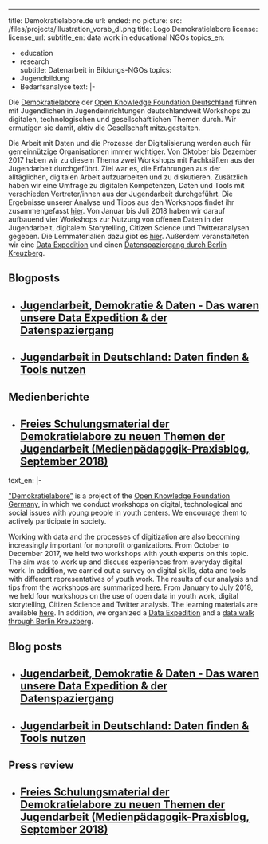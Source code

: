 ---
title: Demokratielabore.de
url: 
ended: no
picture:
  src: /files/projects/illustration_vorab_dl.png
  title: Logo Demokratielabore
  license:
  license_url:
subtitle_en: data work in educational NGOs
topics_en:
  - education
  - research  
subtitle: Datenarbeit in Bildungs-NGOs
topics:
  - Jugendbildung
  - Bedarfsanalyse
text: |- 

   Die [Demokratielabore](https://demokratielabore.de) der [Open Knowledge Foundation Deutschland](https://okfn.de) führen mit Jugendlichen in Jugendeinrichtungen deutschlandweit Workshops zu digitalen, technologischen und gesellschaftlichen Themen durch. Wir ermutigen sie damit, aktiv die Gesellschaft mitzugestalten. 
   
   Die Arbeit mit Daten und die Prozesse der Digitalisierung werden auch für gemeinnützige Organisationen immer wichtiger. Von Oktober bis Dezember 2017 haben wir zu diesem Thema zwei Workshops mit Fachkräften aus der Jugendarbeit durchgeführt. Ziel war es, die Erfahrungen aus der alltäglichen, digitalen Arbeit aufzuarbeiten und zu diskutieren. Zusätzlich haben wir eine Umfrage zu digitalen Kompetenzen, Daten und Tools mit verschieden Vertreter/innen aus der Jugendarbeit durchgeführt. Die Ergebnisse unserer Analyse und Tipps aus den Workshops findet ihr zusammengefasst [hier](https://bedarfsanalyse.demokratielabore.de). Von Januar bis Juli 2018 haben wir darauf aufbauend vier Workshops zur Nutzung von offenen Daten in der Jugendarbeit, digitalem Storytelling, Citizen Science und Twitteranalysen gegeben. Die Lernmaterialien dazu gibt es [hier](https://demokratielabore.de/publikationen). Außerdem veranstalteten wir eine [Data Expedition](https://dataexpedition.demokratielabore.de) und einen [Datenspaziergang durch Berlin Kreuzberg](https://spaziergang.demokratielabore.de).

## Blogposts

* ## [Jugendarbeit, Demokratie & Daten - Das waren unsere Data Expedition & der Datenspaziergang](https://datenschule.de/blog/2018/07/DS-data-expedition-datenspaziergang/)

* ## [Jugendarbeit in Deutschland: Daten finden & Tools nutzen](https://datenschule.de/blog/2018/01/DS-jugendarbeit-daten-tools/)

## Medienberichte

* ## [Freies Schulungsmaterial der Demokratielabore zu neuen Themen der Jugendarbeit (Medienpädagogik-Praxisblog, September 2018)](https://www.medienpaedagogik-praxis.de/2018/09/06/freies-schulungsmaterial-der-demokratielabore/)

text_en: |- 

  ["Demokratielabore”](https://demokratielabore.de) is a project of the [Open Knowledge Foundation Germany](https://okfn.de), in which we conduct workshops on digital, technological and social issues with young people in youth centers. We encourage them to actively participate in society.

  Working with data and the processes of digitization are also becoming increasingly important for nonprofit organizations. From October to December 2017, we held two workshops with youth experts on this topic. The aim was to work up and discuss experiences from everyday digital work. In addition, we carried out a survey on digital skills, data and tools with different representatives of youth work. The results of our analysis and tips from the workshops are summarized [here](https://bedarfsanalyse.demokratielabore.de). From January to July 2018, we held four workshops on the use of open data in youth work, digital storytelling, Citizen Science and Twitter analysis. The learning materials are available [here](https://demokratielabore.de/publikationen). In addition, we organized a [Data Expedition](https://dataexpedition.demokratielabore.de) and a [data walk through Berlin Kreuzberg](https://spaziergang.demokratielabore.de).

## Blog posts

* ## [Jugendarbeit, Demokratie & Daten - Das waren unsere Data Expedition & der Datenspaziergang](https://datenschule.de/blog/2018/07/DS-data-expedition-datenspaziergang/)

* ## [Jugendarbeit in Deutschland: Daten finden & Tools nutzen](https://datenschule.de/blog/2018/01/DS-jugendarbeit-daten-tools/)

## Press review

* ## [Freies Schulungsmaterial der Demokratielabore zu neuen Themen der Jugendarbeit (Medienpädagogik-Praxisblog, September 2018)](https://www.medienpaedagogik-praxis.de/2018/09/06/freies-schulungsmaterial-der-demokratielabore/)
